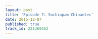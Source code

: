 ```yaml
---
layout: post
title: 'Episode 7: Sochiapam Chinantec'
date: 2015-12-07
published: true
track_id: 221369462
---
```

<div class='list post-player' track='{{page.track_id}}'></div>